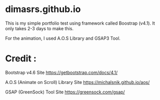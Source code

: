 # dimasrs.github.io
This is my simple portfolio test using framework called Boostrap (v4.1). 
It only takes 2-3 days to make this. <br>

For the animation, I used A.O.S Library and GSAP3 Tool.

# Credit :

Bootstrap v4.6 Site
https://getbootstrap.com/docs/4.1/

A.O.S (Animate on Scroll) Library Site
https://michalsnik.github.io/aos/

GSAP (GreenSock) Tool Site
https://greensock.com/gsap/
